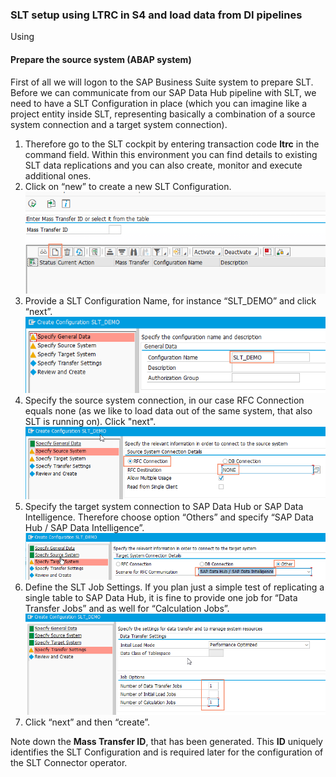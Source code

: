 ### SLT setup using LTRC in S4 and load data from DI pipelines


Using

#### Prepare the source system (ABAP system)
First of all we will logon to the SAP Business Suite system to prepare SLT. Before we can communicate from our SAP Data Hub pipeline with SLT, we need to have a SLT Configuration in place (which you can imagine like a project entity inside SLT, representing basically a combination of a source system connection and a target system connection).

1. Therefore go to the SLT cockpit by entering transaction code **ltrc** in the command field. Within this environment you can find details to existing SLT data replications and you can also create, monitor and execute additional ones.
1. Click on “new” to create a new SLT Configuration.  
  ![](/SLT/2_createSltConfig.png)
1. Provide a SLT Configuration Name, for instance “SLT_DEMO” and click “next”.  
  ![](/SLT/3_nameConfig.png)
1. Specify the source system connection, in our case RFC Connection equals none (as we like to load data out of the same system, that also SLT is running on). Click "next".  
  ![](/SLT/4_specifySourceConnection.png)
1. Specify the target system connection to SAP Data Hub or SAP Data Intelligence. Therefore choose option “Others” and specify “SAP Data Hub / SAP Data Intelligence”.  
  ![](/SLT/5_specify_target.png)
1. Define the SLT Job Settings. If you plan just a simple test of replicating a single table to SAP Data Hub, it is fine to provide one job for “Data Transfer Jobs” and as well for “Calculation Jobs”.  
  ![](/SLT/6_JobSettings.png)
1. Click “next” and then “create”.  

Note down the **Mass Transfer ID**, that has been generated. This **ID** uniquely identifies the SLT Configuration and is required later for the configuration of the SLT Connector operator.



